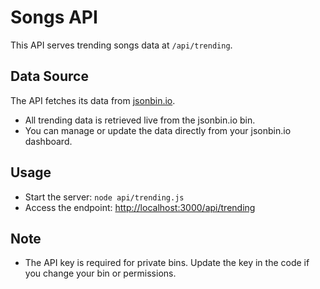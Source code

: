 # Songs API

This API serves trending songs data at `/api/trending`.

## Data Source
The API fetches its data from [jsonbin.io](https://jsonbin.io/app/dashboard).

- All trending data is retrieved live from the jsonbin.io bin.
- You can manage or update the data directly from your jsonbin.io dashboard.

## Usage
- Start the server: `node api/trending.js`
- Access the endpoint: [http://localhost:3000/api/trending](http://localhost:3000/api/trending)

## Note
- The API key is required for private bins. Update the key in the code if you change your bin or permissions.
